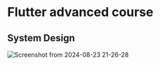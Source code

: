 # Flutter advanced course

## System Design
![Screenshot from 2024-08-23 21-26-28](https://github.com/user-attachments/assets/0fcf4b43-ad4b-4a18-be2a-47d5510b08fa)
